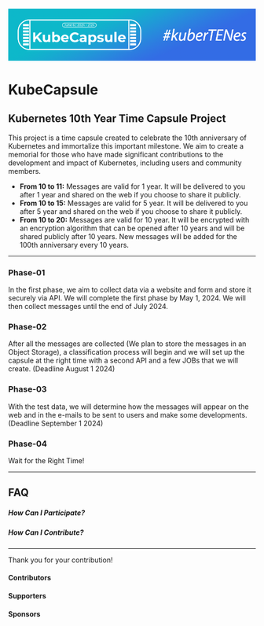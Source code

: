 ![Header](https://github.com/kubezy/KubeCapsule/blob/main/images/header.png)
# KubeCapsule
## Kubernetes 10th Year Time Capsule Project

This project is a time capsule created to celebrate the 10th anniversary of Kubernetes and immortalize this important milestone. We aim to create a memorial for those who have made significant contributions to the development and impact of Kubernetes, including users and community members.

- **From 10 to 11:** Messages are valid for 1 year. It will be delivered to you after 1 year and shared on the web if you choose to share it publicly.
- **From 10 to 15:** Messages are valid for 5 year. It will be delivered to you after 5 year and shared on the web if you choose to share it publicly.
- **From 10 to 20:** Messages are valid for 10 year. It will be encrypted with an encryption algorithm that can be opened after 10 years and will be shared publicly after 10 years. New messages will be added for the 100th anniversary every 10 years.

------------

### Phase-01
In the first phase, we aim to collect data via a website and form and store it securely via API. We will complete the first phase by May 1, 2024. We will then collect messages until the end of July 2024.
### Phase-02
After all the messages are collected (We plan to store the messages in an Object Storage), a classification process will begin and we will set up the capsule at the right time with a second API and a few JOBs that we will create. (Deadline August 1 2024)
### Phase-03
With the test data, we will determine how the messages will appear on the web and in the e-mails to be sent to users and make some developments. (Deadline September 1 2024)
### Phase-04
Wait for the Right Time!

------------

## FAQ
##### How Can I Participate?

##### How Can I Contribute?

------------

Thank you for your contribution! 

#### Contributors
#### Supporters
#### Sponsors
